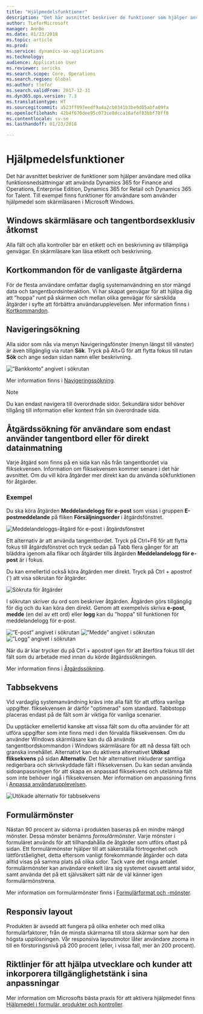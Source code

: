```yaml
---
title: "Hjälpmedelsfunktioner"
description: "Det här avsnittet beskriver de funktioner som hjälper användare med olika funktionsnedsättningar att använda Dynamics 365 for Finance and Operations, Enterprise Edition, Dynamics 365 for Retail och Dynamics 365 for Talent."
author: TLeforMicrosoft
manager: AnnBe
ms.date: 01/23/2018
ms.topic: article
ms.prod: 
ms.service: dynamics-ax-applications
ms.technology: 
audience: Application User
ms.reviewer: sericks
ms.search.scope: Core, Operations
ms.search.region: Global
ms.author: tlefor
ms.search.validFrom: 2017-12-31
ms.dyn365.ops.version: 7.3
ms.translationtype: HT
ms.sourcegitcommit: a523ff097eedf9a4a2cb0341b3be9d05abfa09fa
ms.openlocfilehash: 42b4f670dee95c073ce8dcca16afef83bbf78ff8
ms.contentlocale: sv-se
ms.lasthandoff: 01/23/2018

---
```


# <a name="accessibility-features"></a>Hjälpmedelsfunktioner

Det här avsnittet beskriver de funktioner som hjälper användare med olika funktionsnedsättningar att använda Dynamics 365 for Finance and Operations, Enterprise Edition, Dynamics 365 for Retail och Dynamics 365 for Talent. Till exempel finns funktioner för användare som använder hjälpmedel som skärmläsaren i Microsoft Windows.

## <a name="windows-narrator-and-keyboard-only-access"></a>Windows skärmläsare och tangentbordsexklusiv åtkomst

Alla fält och alla kontroller bär en etikett och en beskrivning av tillämpliga genvägar. En skärmläsare kan läsa etikett och beskrivning.

## <a name="shortcuts-for-the-most-frequently-performed-actions"></a>Kortkommandon för de vanligaste åtgärderna

För de flesta användare omfattar daglig systemanvändning en stor mängd data och tangentbordsinteraktion. Vi har skapat genvägar för att hjälpa dig att ”hoppa” runt på skärmen och mellan olika genvägar för särskilda åtgärder i syfte att förbättra användarupplevelsen. Mer information finns i [Kortkommandon](shortcut-keys.md).

## <a name="navigation-search"></a>Navigeringsökning

Alla sidor som nås via menyn Navigeringsfönster (menyn längst till vänster) är även tillgänglig via rutan **Sök**. Tryck på Alt+G för att flytta fokus till rutan **Sök** och ange sedan sidan namn eller beskrivning.

![”Bankkonto” angivet i sökrutan](media/6d08b0be32808221023e2aa92d69fd70.png)

Mer information finns i [Navigeringssökning](navigation-search.md).

> [!NOTE]
> Du kan endast navigera till överordnade sidor. Sekundära sidor behöver tillgång till information eller kontext från sin överordnade sida.

## <a name="action-search-for-keyboard-only-users-or-for-heads-down-data-entry"></a>Åtgärdssökning för användare som endast använder tangentbord eller för direkt datainmatning

Varje åtgärd som finns på en sida kan nås från tangentbordet via fliksekvensen. Information om fliksekvensen kommer senare i det här avsnittet. Om du vill köra åtgärder mer direkt kan du använda sökfunktionen för åtgärder.

### <a name="example"></a>Exempel

Du ska köra åtgärden **Meddelandelogg för e-post** som visas i gruppen **E-postmeddelande** på fliken **Försäljningsorder** i åtgärdsfönstret.

![Meddelandeloggs-åtgärd för e-post i åtgärdsfönstret](media/f0d78399e7fafcd85ded1cd1e3d34f3c.jpg)

Ett alternativ är att använda tangentbordet. Tryck på Ctrl+F6 för att flytta fokus till åtgärdsfönstret och tryck sedan på Tabb flera gånger för att bläddra igenom alla flikar och åtgärder tills åtgärden **Meddelandelogg för e-post** är i fokus.

Du kan emellertid också köra åtgärden mer direkt. Tryck på Ctrl + apostrof (') att visa sökrutan för åtgärder.

![Sökruta för åtgärder](media/80f7e8c5ac412fdf2c8a12f7728f135a.jpg)

I sökrutan skriver du ord som beskriver åtgärden. Åtgärden görs tillgänglig för dig och du kan köra den direkt. Genom att exempelvis skriva **e-post**, **medde** (en del av ett ord) eller **logg** kan du ”hoppa” till funktionen för meddelandelogg för e-post.

![”E-post” angivet i sökrutan](media/image4.png) ![”Medde” angivet i sökrutan](media/image5.png) ![”Logg” angivet i sökrutan](media/image6.png)

När du är klar trycker du på Ctrl + apostrof igen för att återföra fokus till det fält som du arbetade med innan du körde åtgärdssökningen.

Mer information finns i [Åtgärdssökning](action-search.md).

## <a name="tab-sequence"></a>Tabbsekvens

Vid vardaglig systemanvändning krävs inte alla fält för att utföra vanliga uppgifter. fliksekvensen är därför "optimerad" som standard. Tabbstopp placeras endast på de fält som är viktiga för vanliga scenarier.

Du upptäcker emellertid kanske att vissa fält som du ofta använder för att utföra uppgifter som inte finns med i den förvalda fliksekvensen. Om du använder Windows skärmläsare kan du då använda tangentbordskommandon i Windows skärmläsare för att nå dessa fält och granska innehållet. Alternativt kan du aktivera alternativet **Utökad fliksekvens** på sidan **Alternativ**. Det här alternativet inkluderar samtliga redigerbara och skrivskyddade fält i fliksekvensen. Du kan sedan använda sidoanpassningen för att skapa en anpassad fliksekvens och utelämna fält som inte behöver ingå i fliksekvensen. Mer information om anpassning finns i [Anpassa användarupplevelsen](personalize-user-experience.md).

![Utökade alternativ för tabbsekvens](media/8c0f12bbb3f26032997ef0ba95d89b6a.png)

## <a name="form-patterns"></a>Formulärmönster

Nästan 90 procent av sidorna i produkten baseras på en mindre mängd mönster. Dessa mönster benämns *formulärmönster*. Varje mönster i formuläret används för att tillhandahålla de åtgärder som utförs oftast på sidan. Ett formulärmönster hjälper till att säkerställa förtrogenhet och lättförståelighet, detta eftersom vanligt förekommande åtgärder och data alltid visas på samma plats på olika sidor. Tack vare det ringa antalet formulärmönster kan användare enkelt lära sig systemet oavsett antal sidor, samt använda det på ett självsäkert sätt när de väl känner igen formulärmönstrena.

Mer information om formulärmönster finns i [Formulärformat och -mönster](../../dev-itpro/user-interface/form-styles-patterns.md).

## <a name="responsive-layout"></a>Responsiv layout

Produkten är avsedd att fungera på olika enheter och med olika formulärfaktorer, från de minsta skärmarna till stora skärmar som har den högsta upplösningen. Vår responsiva layoutmotor låter användare zooma in till en förstoringsnivå på 200 procent (eller, i vissa fall, mer än 200 procent).

## <a name="guidance-to-help-developers-and-customers-incorporate-accessible-thinking-in-their-customizations"></a>Riktlinjer för att hjälpa utvecklare och kunder att inkorporera tillgänglighetstänk i sina anpassningar

Mer information om Microsofts bästa praxis för att aktivera hjälpmedel finns [Hjälpmedel i formulär, produkter och kontroller](../../dev-itpro/user-interface/enable-accessibility.md).

